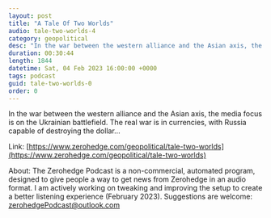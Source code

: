 ```yaml
---
layout: post
title: "A Tale Of Two Worlds"
audio: tale-two-worlds-4
category: geopolitical
desc: "In the war between the western alliance and the Asian axis, the media focus is on the Ukrainian battlefield. The real war is in currencies, with Russia capable of destroying the dollar..."
duration: 00:30:44
length: 1844
datetime: Sat, 04 Feb 2023 16:00:00 +0000
tags: podcast
guid: tale-two-worlds-0
order: 0
---
```

In the war between the western alliance and the Asian axis, the media focus is on the Ukrainian battlefield. The real war is in currencies, with Russia capable of destroying the dollar...

Link: [https://www.zerohedge.com/geopolitical/tale-two-worlds](https://www.zerohedge.com/geopolitical/tale-two-worlds)

About: The Zerohedge Podcast is a non-commercial, automated program, designed to give people a way to get news from Zerohedge in an audio format.  I am actively working on tweaking and improving the setup to create a better listening experience (February 2023).  Suggestions are welcome: [zerohedgePodcast@outlook.com](mailto:zerohedgePodcast@outlook.com)